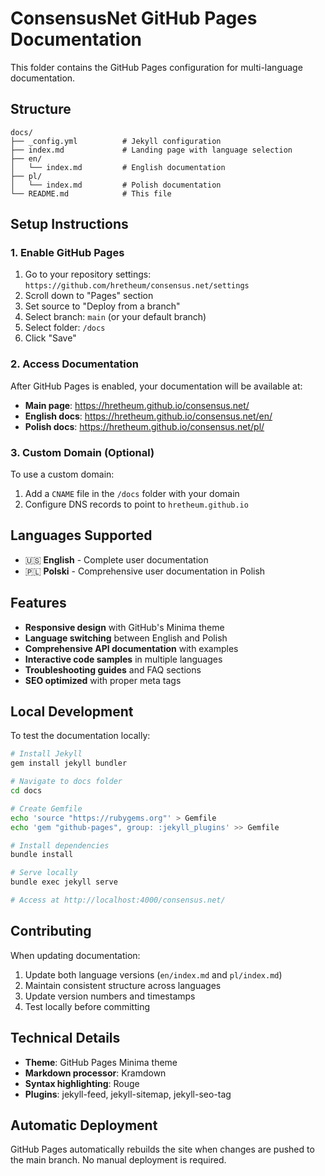 # ConsensusNet GitHub Pages Documentation

This folder contains the GitHub Pages configuration for multi-language documentation.

## Structure

```
docs/
├── _config.yml          # Jekyll configuration
├── index.md             # Landing page with language selection
├── en/
│   └── index.md         # English documentation
├── pl/
│   └── index.md         # Polish documentation
└── README.md            # This file
```

## Setup Instructions

### 1. Enable GitHub Pages

1. Go to your repository settings: `https://github.com/hretheum/consensus.net/settings`
2. Scroll down to "Pages" section
3. Set source to "Deploy from a branch"
4. Select branch: `main` (or your default branch)
5. Select folder: `/docs`
6. Click "Save"

### 2. Access Documentation

After GitHub Pages is enabled, your documentation will be available at:

- **Main page**: https://hretheum.github.io/consensus.net/
- **English docs**: https://hretheum.github.io/consensus.net/en/
- **Polish docs**: https://hretheum.github.io/consensus.net/pl/

### 3. Custom Domain (Optional)

To use a custom domain:

1. Add a `CNAME` file in the `/docs` folder with your domain
2. Configure DNS records to point to `hretheum.github.io`

## Languages Supported

- 🇺🇸 **English** - Complete user documentation
- 🇵🇱 **Polski** - Comprehensive user documentation in Polish

## Features

- **Responsive design** with GitHub's Minima theme
- **Language switching** between English and Polish
- **Comprehensive API documentation** with examples
- **Interactive code samples** in multiple languages
- **Troubleshooting guides** and FAQ sections
- **SEO optimized** with proper meta tags

## Local Development

To test the documentation locally:

```bash
# Install Jekyll
gem install jekyll bundler

# Navigate to docs folder
cd docs

# Create Gemfile
echo 'source "https://rubygems.org"' > Gemfile
echo 'gem "github-pages", group: :jekyll_plugins' >> Gemfile

# Install dependencies
bundle install

# Serve locally
bundle exec jekyll serve

# Access at http://localhost:4000/consensus.net/
```

## Contributing

When updating documentation:

1. Update both language versions (`en/index.md` and `pl/index.md`)
2. Maintain consistent structure across languages
3. Update version numbers and timestamps
4. Test locally before committing

## Technical Details

- **Theme**: GitHub Pages Minima theme
- **Markdown processor**: Kramdown
- **Syntax highlighting**: Rouge
- **Plugins**: jekyll-feed, jekyll-sitemap, jekyll-seo-tag

## Automatic Deployment

GitHub Pages automatically rebuilds the site when changes are pushed to the main branch. No manual deployment is required.